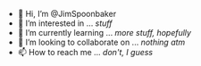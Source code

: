 - 👋 Hi, I’m @JimSpoonbaker
- 👀 I’m interested in ... *stuff*
- 🌱 I’m currently learning ... *more stuff, hopefully*
- 💞️ I’m looking to collaborate on ... *nothing atm*
- 📫 How to reach me ... *don't, I guess*
